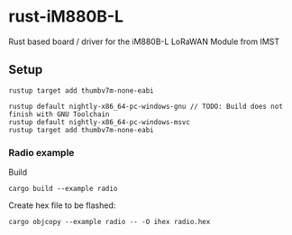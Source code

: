 # rust-iM880B-L
Rust based board / driver for the iM880B-L LoRaWAN Module from IMST


## Setup

    rustup target add thumbv7m-none-eabi

    rustup default nightly-x86_64-pc-windows-gnu // TODO: Build does not finish with GNU Toolchain
    rustup default nightly-x86_64-pc-windows-msvc
    rustup target add thumbv7m-none-eabi

### Radio example

Build

    cargo build --example radio

Create hex file to be flashed:

    cargo objcopy --example radio -- -O ihex radio.hex